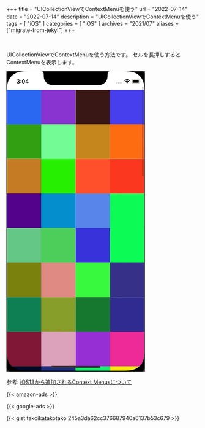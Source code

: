+++
title = "UICollectionViewでContextMenuを使う"
url = "2022-07-14"
date = "2022-07-14"
description = "UICollectionViewでContextMenuを使う"
tags = [
  "iOS"
]
categories = [
  "iOS"
]
archives = "2021/07"
aliases = ["migrate-from-jekyl"]
+++

<br>

UICollectionViewでContextMenuを使う方法です。
セルを長押しするとContextMenuを表示します。

![Preview](1.gif)

参考: [iOS13から追加されるContext Menusについて](https://qiita.com/hirothings/items/c4e52dc2d33981c85351)

<!-- Amazon Ads -->
{{< amazon-ads >}}

<!-- Google Ads -->
{{< google-ads >}}

{{< gist takoikatakotako 245a3da62cc376687940a6137b53c679 >}}
